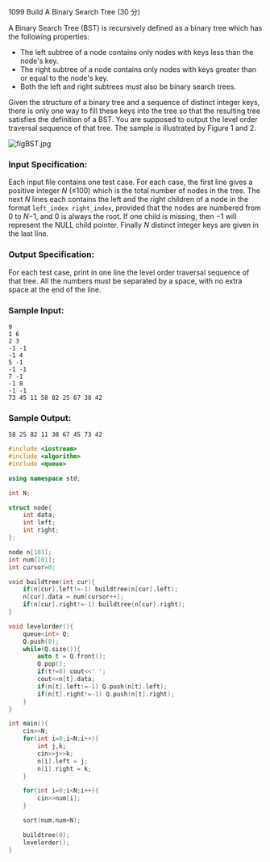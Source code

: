 1099 Build A Binary Search Tree (30 分)

A Binary Search Tree (BST) is recursively defined as a binary tree which has the following properties:

- The left subtree of a node contains only nodes with keys less than the node's key.
- The right subtree of a node contains only nodes with keys greater than or equal to the node's key.
- Both the left and right subtrees must also be binary search trees.

Given the structure of a binary tree and a sequence of distinct integer keys, there is only one way to fill these keys into the tree so that the resulting tree satisfies the definition of a BST. You are supposed to output the level order traversal sequence of that tree. The sample is illustrated by Figure 1 and 2.

![figBST.jpg](https://images.ptausercontent.com/24c2521f-aaed-4ef4-bac8-3ff562d80a1b.jpg)

### Input Specification:

Each input file contains one test case. For each case, the first line gives a positive integer *N* (≤100) which is the total number of nodes in the tree. The next *N* lines each contains the left and the right children of a node in the format `left_index right_index`, provided that the nodes are numbered from 0 to *N*−1, and 0 is always the root. If one child is missing, then −1 will represent the NULL child pointer. Finally *N* distinct integer keys are given in the last line.

### Output Specification:

For each test case, print in one line the level order traversal sequence of that tree. All the numbers must be separated by a space, with no extra space at the end of the line.

### Sample Input:

```in
9
1 6
2 3
-1 -1
-1 4
5 -1
-1 -1
7 -1
-1 8
-1 -1
73 45 11 58 82 25 67 38 42
```

### Sample Output:

```out
58 25 82 11 38 67 45 73 42
```

```c++
#include <iostream>
#include <algorithm>
#include <queue>

using namespace std;

int N;

struct node{
    int data;
    int left;
    int right;
};

node n[101];
int num[101];
int cursor=0;

void buildtree(int cur){
    if(n[cur].left!=-1) buildtree(n[cur].left);
    n[cur].data = num[cursor++];
    if(n[cur].right!=-1) buildtree(n[cur].right);
}

void levelorder(){
    queue<int> Q;
    Q.push(0);
    while(Q.size()){
        auto t = Q.front();
        Q.pop();
        if(t!=0) cout<<' ';
        cout<<n[t].data;
        if(n[t].left!=-1) Q.push(n[t].left);
        if(n[t].right!=-1) Q.push(n[t].right);
    }
}

int main(){
    cin>>N;
    for(int i=0;i<N;i++){
        int j,k;
        cin>>j>>k;
        n[i].left = j;
        n[i].right = k;
    }

    for(int i=0;i<N;i++){
        cin>>num[i];
    }

    sort(num,num+N);

    buildtree(0);
    levelorder();
}

```

